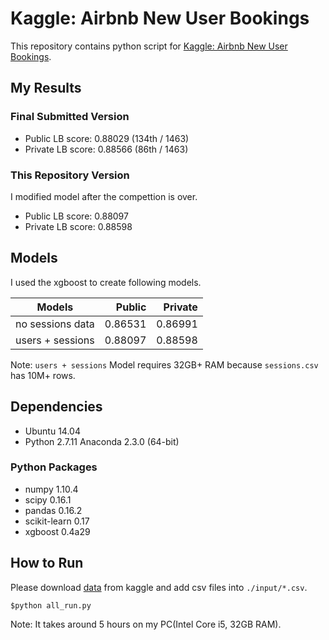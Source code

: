 # Kaggle: Airbnb New User Bookings

This repository contains python script for [Kaggle: Airbnb New User Bookings](https://www.kaggle.com/c/airbnb-recruiting-new-user-bookings).


## My Results
### Final Submitted Version

- Public LB score: 0.88029 (134th / 1463)
- Private LB score: 0.88566 (86th / 1463)

### This Repository Version

I modified model after the compettion is over.

- Public LB score: 0.88097
- Private LB score: 0.88598


## Models

I used the xgboost to create following models.

|      Models      |  Public | Private |
|:----------------:|--------:|--------:|
| no sessions data | 0.86531 | 0.86991 |
| users + sessions | 0.88097 | 0.88598 |

Note: `users + sessions` Model requires 32GB+ RAM because `sessions.csv` has 10M+ rows.


## Dependencies

- Ubuntu 14.04
- Python 2.7.11 Anaconda 2.3.0 (64-bit)


### Python Packages

- numpy 1.10.4
- scipy 0.16.1
- pandas 0.16.2
- scikit-learn 0.17
- xgboost 0.4a29


## How to Run

Please download [data](https://www.kaggle.com/c/airbnb-recruiting-new-user-bookings/data) from kaggle
and add csv files into `./input/*.csv`.

```
$python all_run.py
```

Note: It takes around 5 hours on my PC(Intel Core i5, 32GB RAM).
